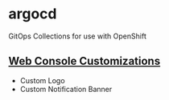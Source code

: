 # argocd
GitOps Collections for use with OpenShift

## [Web Console Customizations](https://docs.openshift.com/container-platform/4.12/web_console/customizing-the-web-console.html)
 - Custom Logo
 - Custom Notification Banner
